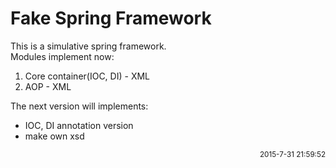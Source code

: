 Fake Spring Framework
===

This is a simulative spring framework.<br>
Modules implement now:

1. Core container(IOC, DI) - XML
2. AOP - XML

The next version will implements:

+ IOC, DI annotation version
+ make own xsd

<font style='float:right'><small>2015-7-31 21:59:52</small></font>